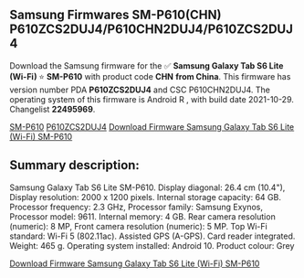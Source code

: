 <h2>Samsung Firmwares SM-P610(CHN) P610ZCS2DUJ4/P610CHN2DUJ4/P610ZCS2DUJ4</h2>
Download the Samsung firmware for the ✅ <strong>Samsung Galaxy Tab S6 Lite (Wi-Fi) </strong> ⭐ <strong>SM-P610</strong> with product code <strong>CHN</strong> <strong> from China</strong>. This firmware has version number PDA <strong>P610ZCS2DUJ4</strong> and CSC P610CHN2DUJ4. The operating system of this firmware is Android R , with build date 2021-10-29. Changelist <strong>22495969</strong>.


[SM-P610](https://samfirm.shop/samsung/model/SM-P610)
[P610ZCS2DUJ4](https://samfirm.shop/samsung/pda/P610ZCS2DUJ4)
[Download Firmware Samsung Galaxy Tab S6 Lite (Wi-Fi) SM-P610](https://samfirm.shop/samsung/firmware/470138)
<h2>Summary description:</h2>
<p>Samsung Galaxy Tab S6 Lite SM-P610. Display diagonal: 26.4 cm (10.4"), Display resolution: 2000 x 1200 pixels. Internal storage capacity: 64 GB. Processor frequency: 2.3 GHz, Processor family: Samsung Exynos, Processor model: 9611. Internal memory: 4 GB. Rear camera resolution (numeric): 8 MP, Front camera resolution (numeric): 5 MP. Top Wi-Fi standard: Wi-Fi 5 (802.11ac). Assisted GPS (A-GPS). Card reader integrated. Weight: 465 g. Operating system installed: Android 10. Product colour: Grey</p>


[Download Firmware Samsung Galaxy Tab S6 Lite (Wi-Fi) SM-P610](https://samfirm.shop/samsung/firmware/470138)
